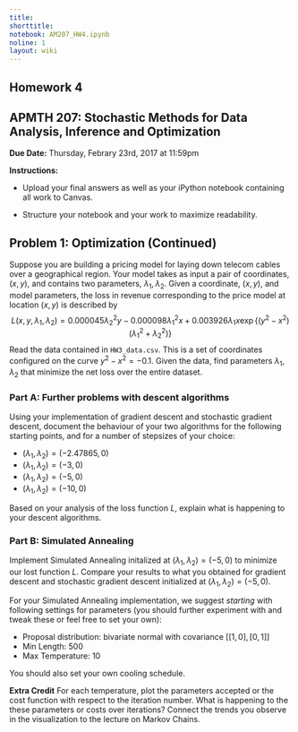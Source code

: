 ```yaml
---
title: 
shorttitle: 
notebook: AM207_HW4.ipynb
noline: 1
layout: wiki
---
```

## Homework 4

## APMTH 207:  Stochastic Methods for Data Analysis, Inference and Optimization

**Due Date:** Thursday, Febrary 23rd, 2017 at 11:59pm

**Instructions:**

- Upload your final answers as well as your iPython notebook containing all work to Canvas.

- Structure your notebook and your work to maximize readability.

## Problem 1: Optimization (Continued)

Suppose you are building a pricing model for laying down telecom cables over a geographical region. Your model takes as input a pair of  coordinates, $(x, y)$, and contains two parameters, $\lambda_1, \lambda_2$. Given a coordinate, $(x, y)$, and model parameters, the loss in revenue corresponding to the price model at location $(x, y)$ is described by
$$
L(x, y, \lambda_1, \lambda_2) = 0.000045\lambda_2^2 y - 0.000098\lambda_1^2 x + 0.003926\lambda_1 x\exp\left\{\left(y^2 - x^2\right)\left(\lambda_1^2 + \lambda_2^2\right)\right\}
$$
Read the data contained in `HW3_data.csv`. This is a set of coordinates configured on the curve $y^2 - x^2 = -0.1$. Given the data, find parameters $\lambda_1, \lambda_2$ that minimize the net loss over the entire dataset.

### Part A: Further problems with descent algorithms
Using your implementation of gradient descent and stochastic gradient descent, document the behaviour of your two algorithms for the following starting points, and for a number of stepsizes of your choice:
- $(\lambda_1, \lambda_2) = (-2.47865, 0)$
- $(\lambda_1, \lambda_2) = (-3, 0)$
- $(\lambda_1, \lambda_2) = (-5, 0)$
- $(\lambda_1, \lambda_2) = (-10, 0)$

Based on your analysis of the loss function $L$, explain what is happening to your descent algorithms.

### Part B: Simulated Annealing
Implement Simulated Annealing initalized at $(\lambda_1, \lambda_2) = (-5, 0)$ to minimize our lost function $L$. Compare your results to what you obtained for gradient descent and stochastic gradient descent initialized at $(\lambda_1, \lambda_2) = (-5, 0)$.

For your Simulated Annealing implementation, we suggest *starting* with following settings for parameters (you should further experiment with and tweak these or feel free to set your own):

- Proposal distribution: bivariate normal with covariance $[[1, 0], [0, 1]]$
- Min Length: 500
- Max Temperature: 10

You should also set your own cooling schedule.

**Extra Credit**
For each temperature, plot the parameters accepted or the cost function with respect to the iteration number. What is happening to the these parameters or costs over iterations? Connect the trends you observe in the visualization to the lecture on Markov Chains.

